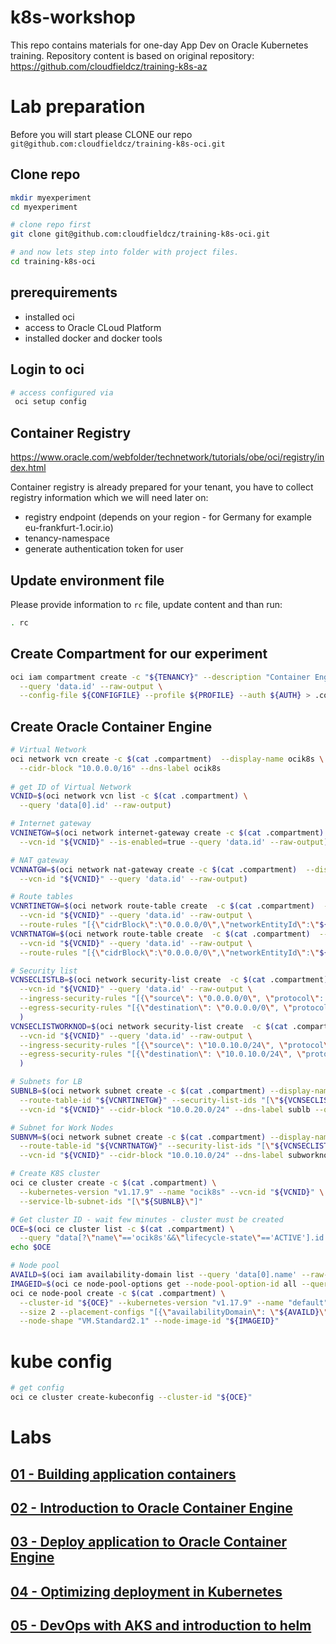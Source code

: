 # k8s-workshop
This repo contains materials for one-day App Dev on Oracle Kubernetes training.
Repository content is based on original repository: https://github.com/cloudfieldcz/training-k8s-az

# Lab preparation

Before you will start please CLONE our repo `git@github.com:cloudfieldcz/training-k8s-oci.git`

## Clone repo

```bash
mkdir myexperiment
cd myexperiment

# clone repo first
git clone git@github.com:cloudfieldcz/training-k8s-oci.git

# and now lets step into folder with project files.
cd training-k8s-oci
```

## prerequirements
* installed oci
* access to Oracle CLoud Platform
* installed docker and docker tools

## Login to oci

```bash
# access configured via
 oci setup config
```

## Container Registry

https://www.oracle.com/webfolder/technetwork/tutorials/obe/oci/registry/index.html

Container registry is already prepared for your tenant, you have to collect registry information which we will need later on:
* registry endpoint (depends on your region - for Germany for example eu-frankfurt-1.ocir.io)
* tenancy-namespace
* generate authentication token for user

## Update environment file

Please provide information to `rc` file, update content and than run:

```bash
. rc
```

## Create Compartment for our experiment
```bash
oci iam compartment create -c "${TENANCY}" --description "Container Engine for our experiments" --name "TEST-CE" \
  --query 'data.id' --raw-output \
  --config-file ${CONFIGFILE} --profile ${PROFILE} --auth ${AUTH} > .compartment

```

## Create Oracle Container Engine

```bash
# Virtual Network
oci network vcn create -c $(cat .compartment)  --display-name ocik8s \
  --cidr-block "10.0.0.0/16" --dns-label ocik8s
  
# get ID of Virtual Network
VCNID=$(oci network vcn list -c $(cat .compartment) \
  --query 'data[0].id' --raw-output)

# Internet gateway
VCNINETGW=$(oci network internet-gateway create -c $(cat .compartment)  --display-name ocik8s-inetgw \
  --vcn-id "${VCNID}" --is-enabled=true --query 'data.id' --raw-output)

# NAT gateway
VCNNATGW=$(oci network nat-gateway create -c $(cat .compartment)  --display-name ocik8s-natgw \
  --vcn-id "${VCNID}" --query 'data.id' --raw-output)

# Route tables
VCNRTINETGW=$(oci network route-table create  -c $(cat .compartment)  --display-name ocik8s-rt-inetgw \
  --vcn-id "${VCNID}" --query 'data.id' --raw-output \
  --route-rules "[{\"cidrBlock\":\"0.0.0.0/0\",\"networkEntityId\":\"${VCNINETGW}\"}]")
VCNRTNATGW=$(oci network route-table create  -c $(cat .compartment)  --display-name ocik8s-rt-natgw \
  --vcn-id "${VCNID}" --query 'data.id' --raw-output \
  --route-rules "[{\"cidrBlock\":\"0.0.0.0/0\",\"networkEntityId\":\"${VCNNATGW}\"}]")

# Security list
VCNSECLISTLB=$(oci network security-list create  -c $(cat .compartment)  --display-name ocik8s-seclist-lb \
  --vcn-id "${VCNID}" --query 'data.id' --raw-output \
  --ingress-security-rules "[{\"source\": \"0.0.0.0/0\", \"protocol\": \"6\", \"isStateless\": true}]" \
  --egress-security-rules "[{\"destination\": \"0.0.0.0/0\", \"protocol\": \"6\", \"isStateless\": true}]" \
  )
VCNSECLISTWORKNOD=$(oci network security-list create  -c $(cat .compartment)  --display-name ocik8s-seclist-worknod \
  --vcn-id "${VCNID}" --query 'data.id' --raw-output \
  --ingress-security-rules "[{\"source\": \"10.0.10.0/24\", \"protocol\": \"all\", \"isStateless\": true},{\"source\": \"10.0.0.0/16\", \"protocol\": \"6\", \"isStateless\": false,\"tcpOptions\": {\"destinationPortRange\": {\"max\": 22, \"min\": 22}}}]" \
  --egress-security-rules "[{\"destination\": \"10.0.10.0/24\", \"protocol\": \"all\", \"isStateless\": true},{\"destination\": \"0.0.0.0/0\", \"protocol\": \"all\", \"isStateless\": false}]" \
  )

# Subnets for LB
SUBNLB=$(oci network subnet create -c $(cat .compartment) --display-name ocik8s-sub-lb \
  --route-table-id "${VCNRTINETGW}" --security-list-ids "[\"${VCNSECLISTLB}\"]" --prohibit-public-ip-on-vnic false \
  --vcn-id "${VCNID}" --cidr-block "10.0.20.0/24" --dns-label sublb --query 'data.id' --raw-output )

# Subnet for Work Nodes
SUBNVM=$(oci network subnet create -c $(cat .compartment) --display-name ocik8s-sub-worknod \
  --route-table-id "${VCNRTNATGW}" --security-list-ids "[\"${VCNSECLISTWORKNOD}\"]" --prohibit-public-ip-on-vnic true \
  --vcn-id "${VCNID}" --cidr-block "10.0.10.0/24" --dns-label subworknod --query 'data.id' --raw-output )

# Create K8S cluster
oci ce cluster create -c $(cat .compartment) \
  --kubernetes-version "v1.17.9" --name "ocik8s" --vcn-id "${VCNID}" \
  --service-lb-subnet-ids "[\"${SUBNLB}\"]" 

# Get cluster ID - wait few minutes - cluster must be created
OCE=$(oci ce cluster list -c $(cat .compartment) \
  --query "data[?\"name\"=='ocik8s'&&\"lifecycle-state\"=='ACTIVE'].id | [0]" --raw-output )
echo $OCE

# Node pool
AVAILD=$(oci iam availability-domain list --query 'data[0].name' --raw-output )
IMAGEID=$(oci ce node-pool-options get --node-pool-option-id all --query 'data.sources[0]."image-id"' --raw-output)
oci ce node-pool create -c $(cat .compartment) \
  --cluster-id "${OCE}" --kubernetes-version "v1.17.9" --name "default" \
  --size 2 --placement-configs "[{\"availabilityDomain\": \"${AVAILD}\",\"subnetId\": \"${SUBNVM}\"}]" \
  --node-shape "VM.Standard2.1" --node-image-id "${IMAGEID}" 

```

# kube config

```bash
# get config
oci ce cluster create-kubeconfig --cluster-id "${OCE}" 

```

# Labs

## [01 - Building application containers](module01/README.md)

## [02 - Introduction to Oracle Container Engine](module02/README.md)

## [03 - Deploy application to Oracle Container Engine](module03/README.md)

## [04 - Optimizing deployment in Kubernetes](module04/README.md)

## [05 - DevOps with AKS and introduction to helm](module05/README.md)

